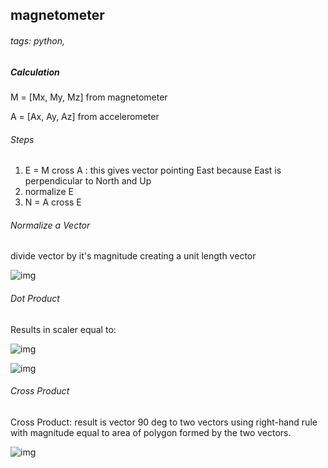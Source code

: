 ## magnetometer

###### tags:  python, 



##### Calculation

M = [Mx, My, Mz] from magnetometer

A = [Ax, Ay, Az] from accelerometer

###### Steps

1.  E = M cross A :  this gives vector pointing East because East is perpendicular to North and Up
2. normalize E
3. N = A cross E



 





###### Normalize a Vector

divide vector by it's magnitude creating a unit length vector

![img](http://emweb.unl.edu/Math/mathweb/vectors/Image488.gif)

###### Dot Product

Results in scaler equal to:

![img](http://emweb.unl.edu/Math/mathweb/vectors/Image530.gif)

![img](http://emweb.unl.edu/Math/mathweb/vectors/Image529.gif)



###### Cross Product

Cross Product:  result is vector 90 deg to two vectors using right-hand rule with magnitude equal to area of polygon formed by the two vectors.

![img](http://emweb.unl.edu/Math/mathweb/vectors/Image546.gif)



